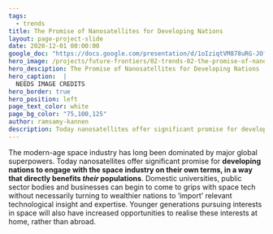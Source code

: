 ```yaml
---
tags:
  - trends
title: The Promise of Nanosatellites for Developing Nations
layout: page-project-slide
date: 2020-12-01 00:00:00
google_doc: "https://docs.google.com/presentation/d/1oIziqtVM878uRG-JOfrQNvGFsQWKP_S_W8cLkhQlXvA/edit#slide=id.gacefa92242_0_0"
hero_image: /projects/future-frontiers/02-trends-02-the-promise-of-nanosatellites-for-developing-nations-01.jpg
hero_desciption: The Promise of Nanosatellites for Developing Nations
hero_caption:  |
  NEEDS IMAGE CREDITS
hero_border: true
hero_position: left
page_text_color: white
page_bg_color: "75,100,125"
author: ramsamy-kannen
description: Today nanosatellites offer significant promise for developing nations to engage with the space industry on their own terms, in a way that directly benefits their populations.
---
```

The modern-age space industry has long been dominated by major global superpowers. Today nanosatellites offer significant promise for **developing nations to engage with the space industry on their own terms, in a way that directly benefits _their_ populations**. Domestic universities, public sector bodies and businesses can begin to come to grips with space tech without necessarily turning to wealthier nations to ‘import’ relevant technological insight and expertise. Younger generations pursuing interests in space will also have increased opportunities to realise these interests at home, rather than abroad.

